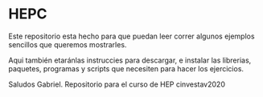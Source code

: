 # HEPC
Este repositorio esta hecho para que puedan leer correr algunos ejemplos sencillos que queremos mostrarles.

Aqui también etaránlas instruccies para descargar, e instalar las librerias, paquetes, programas y scripts que necesiten para hacer los ejercicios. 


Saludos 
Gabriel.
Repositorio para el curso de HEP cinvestav2020
